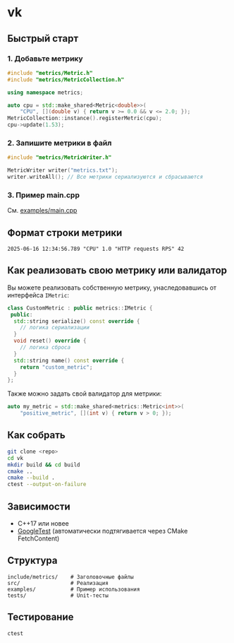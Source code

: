 # vk

## Быстрый старт

### 1. Добавьте метрику

```cpp
#include "metrics/Metric.h"
#include "metrics/MetricCollection.h"

using namespace metrics;

auto cpu = std::make_shared<Metric<double>>(
    "CPU", [](double v) { return v >= 0.0 && v <= 2.0; });
MetricCollection::instance().registerMetric(cpu);
cpu->update(1.53);
```

### 2. Запишите метрики в файл

```cpp
#include "metrics/MetricWriter.h"

MetricWriter writer("metrics.txt");
writer.writeAll(); // Все метрики сериализуются и сбрасываются
```

### 3. Пример main.cpp

См. [examples/main.cpp](examples/main.cpp)

## Формат строки метрики

```
2025-06-16 12:34:56.789 "CPU" 1.0 "HTTP requests RPS" 42
```

## Как реализовать свою метрику или валидатор

Вы можете реализовать собственную метрику, унаследовавшись от интерфейса `IMetric`:

```cpp
class CustomMetric : public metrics::IMetric {
 public:
  std::string serialize() const override {
    // логика сериализации
  }
  void reset() override {
    // логика сброса
  }
  std::string name() const override {
    return "custom_metric";
  }
};
```

Также можно задать свой валидатор для метрики:

```cpp
auto my_metric = std::make_shared<metrics::Metric<int>>(
    "positive_metric", [](int v) { return v > 0; });
```

## Как собрать

```sh
git clone <repo>
cd vk
mkdir build && cd build
cmake ..
cmake --build .
ctest --output-on-failure
```

## Зависимости

- C++17 или новее
- [GoogleTest](https://github.com/google/googletest) (автоматически подтягивается через CMake FetchContent)

## Структура

```
include/metrics/    # Заголовочные файлы
src/                # Реализация
examples/           # Пример использования
tests/              # Unit-тесты
```

## Тестирование

```sh
ctest
```